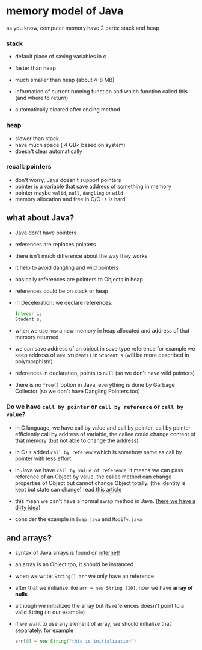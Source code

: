 # memory model of Java 

as you know, computer memory have 2 parts: stack and heap

### stack 

+ default place of saving variables in c 

+ faster than heap 

+ much smaller than heap (about 4-8 MB)

+ information of current running function and which function called this (and where to return)

+ automatically cleared after ending method

  

### heap

+ slower than stack 
+ have much space ( 4 GB<  based on system)
+ doesn't clear automatically



### recall: pointers

+ don't worry, Java doesn't support pointers
+ pointer is a variable that save address of something in memory 
+ pointer maybe `valid`, `null`, `dangling` or `wild`
+ memory allocation and free in C/C++ is hard



## what about Java?

+ Java don't have pointers

+ references are replaces pointers

+ there isn't much difference about the way they works

+ it help to avoid dangling and wild pointers

+ basically references are pointers to Objects in heap

+ references could be on stack or heap

+ in Deceleration: we declare references:

  ```java
  Integer i;
  Student s;
  ```

+ when we use `new` a new memory in heap allocated and address of that memory returned

+ we can save address of an object in save type reference for example we keep address of `new Student()` in `Student s` (will be more described in polymorphism)

+ references in declaration, points to `null` (so we don't have wild pointers)

+ there is no `free()` option in Java, everything is done by Garbage Collector (so we don't have Dangling Pointers too)



### Do we have `call by pointer` or `call by reference` or `call by value`?

+ in C language, we have call by value and call by pointer, call by pointer efficiently call by address of variable, the callee could change  content of that memory (but not able to change the address)
+ in C++ added `call by reference`which is somehow same as call by pointer with less effort.

+ in Java we have `call by value of reference`, it means we can pass reference of an Object by value. the callee method can change properties of Object but cannot change Object totally. (the identity is kept but state can change) read [this article](http://www.javadude.com/articles/passbyvalue.htm)
+ this mean we can't have a normal swap method in Java. ([here we have a dirty idea](https://stackoverflow.com/questions/3624525/how-to-write-a-basic-swap-function-in-java))
+ consider the example in `Swap.java` and `Modify.java`





## and arrays?

+ syntax of Java arrays is found on [internet!](https://www.w3schools.com/java/java_arrays.asp)

+ an array is an Object too, it should be instanced.

+ when we write: `String[] arr` we only have an reference

+ after that we initialize like `arr = new String [10]`, now we have **array of nulls**

+ although we initialized the array but its references doesn't point to a valid String (in our example)

+ if we want to use any element of array, we should initialize that separately. for example 

  ```java
  arr[0] = new String("this is initialization")
  ```

  

  